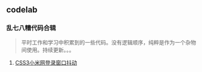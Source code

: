 ## codelab
### 乱七八糟代码合辑
> 平时工作和学习中积累到的一些代码。没有逻辑顺序，纯粹是作为一个杂物间使用。持续更新。。。

01. [CSS3小米网登录窗口抖动](http://www.suyunsoft.com/codelab/assets/20150826/index.html)
